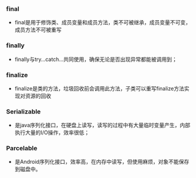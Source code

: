 ### final
- final是用于修饰类、成员变量和成员方法，类不可被继承，成员变量不可变，成员方法不可被重写

### finally
- finally与try…catch…共同使用，确保无论是否出现异常都能被调用到；

### finalize
- finalize是类的方法，垃圾回收前会调用此方法，子类可以重写finalize方法实现对资源的回收

### Serializable
- 是java序列化接口，在硬盘上读写，读写的过程中有大量临时变量产生，内部执行大量的I/O操作，效率很低；

### Parcelable
- 是Android序列化接口，效率高，在内存中读写，但使用麻烦，对象不能保存到磁盘中。